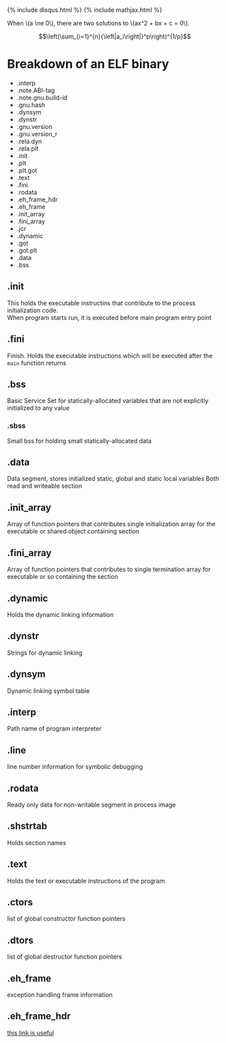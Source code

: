 {% include disqus.html %}
{% include mathjax.html %}


When \\(a \ne 0\\), there are two solutions to \\(ax^2 + bx + c = 0\\).

$$\left(\sum_{i=1}^{n}{\left|a_i\right|}^p\right)^{1/p}$$

# Breakdown of an ELF binary

* .interp
* .note.ABI-tag
* .note.gnu.build-id
* .gnu.hash
* .dynsym
* .dynstr
* .gnu.version
* .gnu.version_r
* .rela.dyn
* .rela.plt
* .init
* .plt
* .plt.got
* .text
* .fini
* .rodata
* .eh_frame_hdr
* .eh_frame
* .init_array
* .fini_array
* .jcr
* .dynamic
* .got
* .got.plt
* .data
* .bss

## .init
This holds the executable instructins that contribute to the process initialization code.  
When program starts run, it is executed before main program entry point

## .fini
Finish. Holds the executable instructions which will be executed after the `main` function returns

## .bss
Basic Service Set for statically-allocated variables that are not explicitly initialized to any value

### .sbss
Small bss for holding small statically-allocated data

## .data
Data segment, stores initialized static, global and static local variables
Both read and writeable section

## .init_array
Array of function pointers that contributes single initialization array for the executable or shared object containing section

## .fini_array
Array of function pointers that contributes to single termination array for executable or so containing the section

## .dynamic
Holds the dynamic linking information

## .dynstr
Strings for dynamic linking

## .dynsym
Dynamic linking symbol table

## .interp
Path name of program interpreter

## .line 
line number information for symbolic debugging

## .rodata
Ready only data for non-writable segment in process image

## .shstrtab
Holds section names

## .text
Holds the text or executable instructions of the program

## .ctors
list of global constructor function pointers

## .dtors
list of global destructor function pointers

## .eh_frame
exception handling frame information

## .eh_frame_hdr


[this link is useful](https://refspecs.linuxbase.org/LSB_3.0.0/LSB-PDA/LSB-PDA/specialsections.html)
